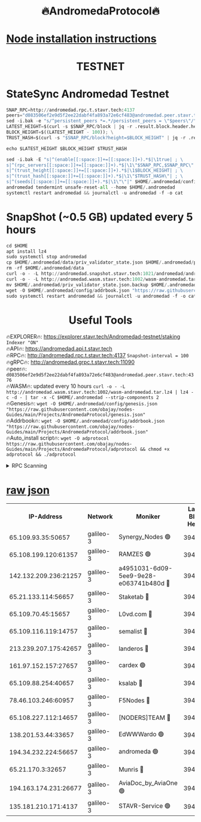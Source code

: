 <h1 align="center"> 🔥AndromedaProtocol🔥</h1>

[Node installation instructions](https://github.com/obajay/nodes-Guides/tree/main/Projects/AndromedaProtocol)
=

<h1 align="center"> TESTNET</h1>

# StateSync Andromedad Testnet
```python
SNAP_RPC=http://andromedad.rpc.t.stavr.tech:4137
peers="d083506ef2e9d5f2ee22dabf4fa893a72e6cf483@andromedad.peer.stavr.tech:4376"
sed -i.bak -e "s/^persistent_peers *=.*/persistent_peers = \"$peers\"/" $HOME/.andromedad/config/config.toml
LATEST_HEIGHT=$(curl -s $SNAP_RPC/block | jq -r .result.block.header.height); \
BLOCK_HEIGHT=$((LATEST_HEIGHT - 100)); \
TRUST_HASH=$(curl -s "$SNAP_RPC/block?height=$BLOCK_HEIGHT" | jq -r .result.block_id.hash)

echo $LATEST_HEIGHT $BLOCK_HEIGHT $TRUST_HASH

sed -i.bak -E "s|^(enable[[:space:]]+=[[:space:]]+).*$|\1true| ; \
s|^(rpc_servers[[:space:]]+=[[:space:]]+).*$|\1\"$SNAP_RPC,$SNAP_RPC\"| ; \
s|^(trust_height[[:space:]]+=[[:space:]]+).*$|\1$BLOCK_HEIGHT| ; \
s|^(trust_hash[[:space:]]+=[[:space:]]+).*$|\1\"$TRUST_HASH\"| ; \
s|^(seeds[[:space:]]+=[[:space:]]+).*$|\1\"\"|" $HOME/.andromedad/config/config.toml
andromedad tendermint unsafe-reset-all --home $HOME/.andromedad
systemctl restart andromedad && journalctl -u andromedad -f -o cat
```
# SnapShot (~0.5 GB) updated every 5 hours
```python
cd $HOME
apt install lz4
sudo systemctl stop andromedad
cp $HOME/.andromedad/data/priv_validator_state.json $HOME/.andromedad/priv_validator_state.json.backup
rm -rf $HOME/.andromedad/data
curl -o - -L http://andromedad.snapshot.stavr.tech:1021/andromedad/andromedad-snap.tar.lz4 | lz4 -c -d - | tar -x -C $HOME/.andromedad --strip-components 2
curl -o - -L http://andromedad.wasm.stavr.tech:1002/wasm-andromedad.tar.lz4 | lz4 -c -d - | tar -x -C $HOME/.andromedad --strip-components 2
mv $HOME/.andromedad/priv_validator_state.json.backup $HOME/.andromedad/data/priv_validator_state.json
wget -O $HOME/.andromedad/config/addrbook.json "https://raw.githubusercontent.com/obajay/nodes-Guides/main/Projects/AndromedaProtocol/addrbook.json"
sudo systemctl restart andromedad && journalctl -u andromedad -f -o cat
```
 <h1 align="center"> Useful Tools</h1>

🔥EXPLORER🔥:    https://explorer.stavr.tech/Andromedad-testnet/staking            `Indexer "ON"` \
🔥API🔥:         https://andromedad.api.t.stavr.tech \
🔥RPC🔥:         http://andromedad.rpc.t.stavr.tech:4137                  `Snapshot-interval = 100` \
🔥gRPC🔥:        http://andromedad.grpc.t.stavr.tech:11090 \
🔥peer🔥:        `d083506ef2e9d5f2ee22dabf4fa893a72e6cf483@andromedad.peer.stavr.tech:4376` \
🔥WASM🔥: updated every 10 hours `curl -o - -L http://andromedad.wasm.stavr.tech:1002/wasm-andromedad.tar.lz4 | lz4 -c -d - | tar -x -C $HOME/.andromedad --strip-components 2` \
🔥Genesis🔥: `wget -O $HOME/.andromedad/config/genesis.json "https://raw.githubusercontent.com/obajay/nodes-Guides/main/Projects/AndromedaProtocol/genesis.json"` \
🔥Addrbook🔥: `wget -O $HOME/.andromedad/config/addrbook.json "https://raw.githubusercontent.com/obajay/nodes-Guides/main/Projects/AndromedaProtocol/addrbook.json"` \
🔥Auto_install script🔥: `wget -O adprotocol https://raw.githubusercontent.com/obajay/nodes-Guides/main/Projects/AndromedaProtocol/adprotocol && chmod +x adprotocol && ./adprotocol`



<details>
<summary>RPC Scanning</summary>

<h2 align="center"> We scan nodes in real time every 4 hours. And we provide the final result of RPC endpoints.
We cannot influence the operation of these nodes in any way. </h2>


```python
If Voting Power is higher than 0 --> then the Node is a validator of the network and may be subject to attack and be a potential threat to the chain.
```
```python
We marked such validators with a red symbol
```

</details>

[raw json](https://rpc-check.androt.stavr.tech/androt/rpcandrot_result.json)
=

<table><tr><th>IP-Address</th><th>Network</th><th>Moniker</th><th>Latest Block Height</th><th>Earliest Block Height</th><th>Catching Up</th><th>Voting Power</th><th>Scan Time</th></tr><tr><td>65.109.93.35:50657</td><td>galileo-3</td><td>Synergy_Nodes 🟢</td><td>3943538</td><td>0</td><td>False</td><td>0</td><td>2023-11-24T01:00:57.790178045UTC</td></tr><tr><td>65.108.199.120:61357</td><td>galileo-3</td><td>RAMZES 🟢</td><td>3943534</td><td>1</td><td>False</td><td>0</td><td>2023-11-24T01:00:37.646860030UTC</td></tr><tr><td>142.132.209.236:21257</td><td>galileo-3</td><td>a4951031-6d09-5ee9-9e28-e063741b480d 🔴</td><td>3943537</td><td>1</td><td>False</td><td>3</td><td>2023-11-24T01:00:52.960683417UTC</td></tr><tr><td>65.21.133.114:56657</td><td>galileo-3</td><td>Staketab 🔴</td><td>3943538</td><td>90001</td><td>False</td><td>2</td><td>2023-11-24T01:00:58.648099161UTC</td></tr><tr><td>65.109.70.45:15657</td><td>galileo-3</td><td>L0vd.com 🔴</td><td>3943538</td><td>659001</td><td>False</td><td>3</td><td>2023-11-24T01:00:57.447056901UTC</td></tr><tr><td>65.109.116.119:14757</td><td>galileo-3</td><td>semalist 🔴</td><td>3943533</td><td>2228721</td><td>False</td><td>1318</td><td>2023-11-24T01:00:30.193869040UTC</td></tr><tr><td>213.239.207.175:42657</td><td>galileo-3</td><td>landeros 🔴</td><td>3943532</td><td>2642001</td><td>False</td><td>72</td><td>2023-11-24T01:00:20.647796465UTC</td></tr><tr><td>161.97.152.157:27657</td><td>galileo-3</td><td>cardex 🟢</td><td>3943538</td><td>2945323</td><td>False</td><td>0</td><td>2023-11-24T01:00:58.317956217UTC</td></tr><tr><td>65.109.88.254:40657</td><td>galileo-3</td><td>ksalab 🔴</td><td>3943533</td><td>3000356</td><td>False</td><td>31921</td><td>2023-11-24T01:00:31.212155034UTC</td></tr><tr><td>78.46.103.246:60957</td><td>galileo-3</td><td>F5Nodes 🔴</td><td>3943538</td><td>3057001</td><td>False</td><td>24</td><td>2023-11-24T01:00:58.023725108UTC</td></tr><tr><td>65.108.227.112:14657</td><td>galileo-3</td><td>[NODERS]TEAM 🔴</td><td>3943532</td><td>3176323</td><td>False</td><td>959616</td><td>2023-11-24T01:00:20.987205724UTC</td></tr><tr><td>138.201.53.44:33657</td><td>galileo-3</td><td>EdWWWardo 🟢</td><td>3943532</td><td>3406335</td><td>False</td><td>0</td><td>2023-11-24T01:00:25.439867390UTC</td></tr><tr><td>194.34.232.224:56657</td><td>galileo-3</td><td>andromeda 🟢</td><td>3943533</td><td>3843533</td><td>False</td><td>0</td><td>2023-11-24T01:00:30.542869810UTC</td></tr><tr><td>65.21.170.3:32657</td><td>galileo-3</td><td>Munris 🔴</td><td>3943536</td><td>3843536</td><td>False</td><td>411</td><td>2023-11-24T01:00:46.523553968UTC</td></tr><tr><td>194.163.174.231:26677</td><td>galileo-3</td><td>AviaDoc_by_AviaOne 🟢</td><td>3943536</td><td>3928001</td><td>False</td><td>0</td><td>2023-11-24T01:00:46.157658444UTC</td></tr><tr><td>135.181.210.171:4137</td><td>galileo-3</td><td>STAVR-Service 🟢</td><td>3943533</td><td>3942001</td><td>False</td><td>0</td><td>2023-11-24T01:00:30.873584461UTC</td></tr></table>
